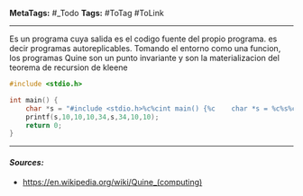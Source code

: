 **MetaTags:** #_Todo
**Tags:** #ToTag #ToLink 
- - -

Es un programa cuya salida es el codigo fuente del propio programa. es decir programas autoreplicables.  Tomando el entorno como una funcion, los programas Quine son un   punto invariante y son la materializacion del teorema de recursion de kleene


``` C
#include <stdio.h>

int main() {
    char *s = "#include <stdio.h>%c%cint main() {%c    char *s = %c%s%c;%c    printf(s,10,10,10,34,s,34,10,10);%c    return 0;%c}%c";
    printf(s,10,10,10,34,s,34,10,10);
    return 0;
}
```


- - - 
#### ***Sources:***
-  https://en.wikipedia.org/wiki/Quine_(computing)
